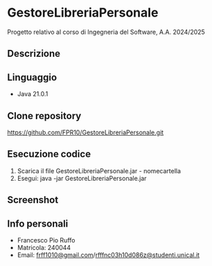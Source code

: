 # GestoreLibreriaPersonale
Progetto relativo al corso di Ingegneria del Software, A.A. 2024/2025

## Descrizione


## Linguaggio
- Java 21.0.1

## Clone repository
https://github.com/FPR10/GestoreLibreriaPersonale.git

## Esecuzione codice

1. Scarica il file GestoreLibreriaPersonale.jar - nomecartella
2. Esegui: java -jar GestoreLibreriaPersonale.jar

## Screenshot

## Info personali
- Francesco Pio Ruffo
- Matricola: 240044
- Email: frff1010@gmail.com/rfffnc03h10d086z@studenti.unical.it


